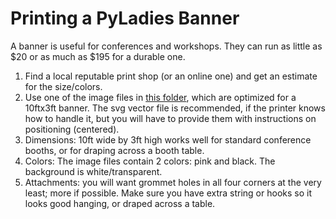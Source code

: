 # Printing a PyLadies Banner

A banner is useful for conferences and workshops. They can run as little as $20 or as much as $195 for a durable one.

1. Find a local reputable print shop (or an online one) and get an estimate for the size/colors.
2. Use one of the image files in [this folder](https://drive.google.com/folderview?id=0B2ZzhWjfxRyMVHdpclhSOWtva1k&usp=sharing), which are optimized for a 10ftx3ft banner. The svg vector file is recommended, if the printer knows how to handle it, but you will have to provide them with instructions on positioning (centered). 
3. Dimensions: 10ft wide by 3ft high works well for standard conference booths, or for draping across a booth table.
4. Colors: The image files contain 2 colors: pink and black. The background is white/transparent.
5. Attachments: you will want grommet holes in all four corners at the very least; more if possible.  Make sure you have extra string or hooks so it looks good hanging, or draped across a table. 